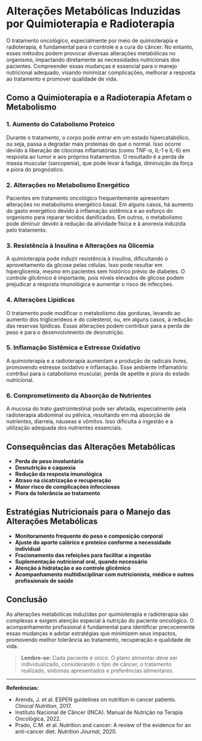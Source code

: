 
# Alterações Metabólicas Induzidas por Quimioterapia e Radioterapia

O tratamento oncológico, especialmente por meio de quimioterapia e radioterapia, é fundamental para o controle e a cura do câncer. No entanto, esses métodos podem provocar diversas alterações metabólicas no organismo, impactando diretamente as necessidades nutricionais dos pacientes. Compreender essas mudanças é essencial para o manejo nutricional adequado, visando minimizar complicações, melhorar a resposta ao tratamento e promover qualidade de vida.

## Como a Quimioterapia e a Radioterapia Afetam o Metabolismo

### 1. **Aumento do Catabolismo Proteico**

Durante o tratamento, o corpo pode entrar em um estado hipercatabólico, ou seja, passa a degradar mais proteínas do que o normal. Isso ocorre devido à liberação de citocinas inflamatórias (como TNF-α, IL-1 e IL-6) em resposta ao tumor e aos próprios tratamentos. O resultado é a perda de massa muscular (sarcopenia), que pode levar à fadiga, diminuição da força e piora do prognóstico.

### 2. **Alterações no Metabolismo Energético**

Pacientes em tratamento oncológico frequentemente apresentam alterações no metabolismo energético basal. Em alguns casos, há aumento do gasto energético devido à inflamação sistêmica e ao esforço do organismo para reparar tecidos danificados. Em outros, o metabolismo pode diminuir devido à redução da atividade física e à anorexia induzida pelo tratamento.

### 3. **Resistência à Insulina e Alterações na Glicemia**

A quimioterapia pode induzir resistência à insulina, dificultando o aproveitamento da glicose pelas células. Isso pode resultar em hiperglicemia, mesmo em pacientes sem histórico prévio de diabetes. O controle glicêmico é importante, pois níveis elevados de glicose podem prejudicar a resposta imunológica e aumentar o risco de infecções.

### 4. **Alterações Lipídicas**

O tratamento pode modificar o metabolismo das gorduras, levando ao aumento dos triglicerídeos e do colesterol, ou, em alguns casos, à redução das reservas lipídicas. Essas alterações podem contribuir para a perda de peso e para o desenvolvimento de desnutrição.

### 5. **Inflamação Sistêmica e Estresse Oxidativo**

A quimioterapia e a radioterapia aumentam a produção de radicais livres, promovendo estresse oxidativo e inflamação. Esse ambiente inflamatório contribui para o catabolismo muscular, perda de apetite e piora do estado nutricional.

### 6. **Comprometimento da Absorção de Nutrientes**

A mucosa do trato gastrointestinal pode ser afetada, especialmente pela radioterapia abdominal ou pélvica, resultando em má absorção de nutrientes, diarreia, náuseas e vômitos. Isso dificulta a ingestão e a utilização adequada dos nutrientes essenciais.

## Consequências das Alterações Metabólicas

- **Perda de peso involuntária**
- **Desnutrição e caquexia**
- **Redução da resposta imunológica**
- **Atraso na cicatrização e recuperação**
- **Maior risco de complicações infecciosas**
- **Piora da tolerância ao tratamento**

## Estratégias Nutricionais para o Manejo das Alterações Metabólicas

- **Monitoramento frequente do peso e composição corporal**
- **Ajuste do aporte calórico e proteico conforme a necessidade individual**
- **Fracionamento das refeições para facilitar a ingestão**
- **Suplementação nutricional oral, quando necessário**
- **Atenção à hidratação e ao controle glicêmico**
- **Acompanhamento multidisciplinar com nutricionista, médico e outros profissionais de saúde**

## Conclusão

As alterações metabólicas induzidas por quimioterapia e radioterapia são complexas e exigem atenção especial à nutrição do paciente oncológico. O acompanhamento profissional é fundamental para identificar precocemente essas mudanças e adotar estratégias que minimizem seus impactos, promovendo melhor tolerância ao tratamento, recuperação e qualidade de vida.

> **Lembre-se:** Cada paciente é único. O plano alimentar deve ser individualizado, considerando o tipo de câncer, o tratamento realizado, sintomas apresentados e preferências alimentares.

---

**Referências:**

- Arends, J. et al. ESPEN guidelines on nutrition in cancer patients. *Clinical Nutrition*, 2017.
- Instituto Nacional de Câncer (INCA). Manual de Nutrição na Terapia Oncológica, 2022.
- Prado, C.M. et al. Nutrition and cancer: A review of the evidence for an anti-cancer diet. *Nutrition Journal*, 2020.
```
